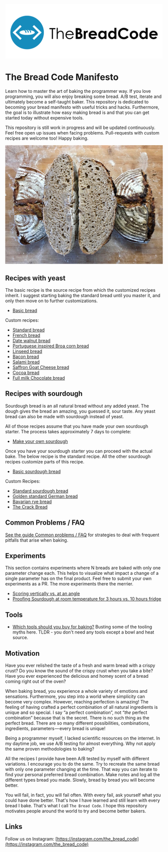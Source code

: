 ![logotype b](./images/logo/logotype_b.png)
# The Bread Code Manifesto

Learn how to master the art of baking the programmer way.
If you love programming, you will also enjoy breaking some bread.
A/B test, iterate and ultimately become a self-taught baker.
This repository is dedicated to becoming your bread manifesto with
useful tricks and hacks. Furthermore, the goal is to illustrate
how easy making bread is and that you can get started
today without expensive tools.

This repository is still work in progress and will be updated continuously.
Feel free open up issues when facing problems. Pull-requests with custom
recipes are welcome too! Happy baking.

![A nice and yummy sourdough bread](./images/golden-standard-german-bread-int.jpg)

## Recipes with yeast

The basic recipe is the source recipe from which the customized recipes inherit.
I suggest starting baking the standard bread until you master it, and only then move on to further customizations.

* [Basic bread](basics/basic-dough.md)

Custom recipes:

* [Standard bread](recipes/savory/standard-bread.md)
* [French bread](recipes/savory/french-bread.md)
* [Date walnut bread](recipes/sweet/date-walnut-bread.md)
* [Portuguese inspired Broa corn bread](recipes/savory/portuguese-broa-corn-bread.md)
* [Linseed bread](recipes/savory/linseed-bread.md)
* [Bacon bread](recipes/savory/bacon-bread.md)
* [Salami bread](recipes/savory/salami-bread.md)
* [Saffron Goat Cheese bread](recipes/savory/saffron-goat-cheese.md)
* [Cocoa bread](recipes/sweet/cocoa-bread.md)
* [Full milk Chocolate bread](recipes/sweet/full-milk-chocolate-bread.md)

## Recipes with sourdough

Sourdough bread is an all natural bread without any added yeast.
The dough gives the bread an amazing, you guessed it, sour taste.
Any yeast bread can also be made with sourdough instead of yeast.

All of those recipes assume that you have made your own sourdough starter. The
process takes approximately 7 days to complete:

* [Make your own sourdough](basics/sourdough.md)

Once you have your sourdough starter you can proceed with the actual bake. The
below recipe is the standard recipe. All the other sourdough recipes customize
parts of this recipe.

* [Basic sourdough bread](basics/basic-sour-dough.md)

Custom Recipes:

* [Standard sourdough bread](recipes/sourdough/standard-sourdough-bread.md)
* [Golden standard German bread](recipes/sourdough/golden-standard-german-bread.md)
* [Bavarian rye bread](recipes/sourdough/bavarian-rye-bread.md)
* [The Crack Bread](recipes/sourdough/crack-bread-tomato-water.md)

## Common Problems / FAQ

[See the guide Common problems / FAQ](basics/common-problems-faq.md) for strategies to deal with frequent pitfalls that arise when baking.

## Experiments

This section contains experiments where N breads are baked with only one
parameter change each. This helps to visualize what impact a change of a single 
parameter has on the final product. Feel free to submit your own experiments as a PR.
The more experiments there the merrier.

* [Scoring vertically vs. at an angle](experiments/scoring-vertically-vs-angle.md)
* [Proofing Sourdough at room temperature for 3 hours vs. 10 hours fridge](experiments/proofing-sourdough-3-hours-room-temperature-vs-10-hours-fridge.md)

## Tools

* [Which tools should you buy for baking?](basics/tools.md) Busting some of the tooling myths here. TLDR - you don't need any tools except a bowl and heat source.

## Motivation

Have you ever relished the taste of a fresh and warm bread with a crispy crust?
Do you know the sound of the crispy crust when you take a bite?
Have you ever experienced the delicious and homey scent of a bread coming right out of the oven?

When baking bread, you experience a whole variety of emotions and sensations.
Furthermore, you step into a world where simplicity can become very complex.
However, reaching perfection is amazing! The feeling of having crafted
a perfect combination of all natural ingredients is unique and so special.
I say “a perfect combination”, not “_the_ perfect combination” because
that is the secret. There is no such thing as the perfect bread.
There are so many different possibilities, combinations,
ingredients, parameters — every bread is unique!

Being a programmer myself, I lacked scientific resources on the internet.
In my daytime job, we use A/B testing for almost everything.
Why not apply the same proven methodologies to baking?

All the recipes I provide have been A/B tested by myself with different variations.
I encourage you to do the same. Try to recreate the same bread with only one
parameter changing at the time. That way you can iterate to find your personal
preferred bread combination. Make notes and log all the different types
bread you made. Slowly, bread by bread you will become better.

You will fail, in fact, you will fail often.
With every fail, ask yourself what you could have done better.
That's how I have learned and still learn with every bread I bake.
That's what I call `The Bread Code`. I hope this repository motivates people
around the world to try and become better bakers.

## Links

Follow us on Instagram: [https://instagram.com/the_bread_code](https://instagram.com/the_bread_code)

